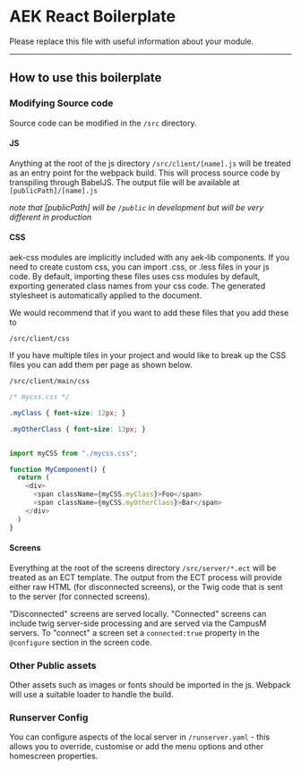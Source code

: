 # AEK React Boilerplate

Please replace this file with useful information about your module.

------------

## How to use this boilerplate

### Modifying Source code

Source code can be modified in the `/src` directory.


#### JS
Anything at the root of the js directory `/src/client/[name].js` will be treated as an entry point for the webpack build. This will process source code by transpiling through BabelJS. The output file will be available at `[publicPath]/[name].js`


_note that [publicPath] will be `/public` in development but will be very different in production_


#### CSS
aek-css modules are implicitly included with any aek-lib components. If you need to create custom css, you can import .css, or .less files in your js code. By default, importing these files uses css modules by default, exporting generated class names from your css code. The generated stylesheet is automatically applied to the document.

We would recommend that if you want to add these files that you add these to

`/src/client/css`

If you have multiple tiles in your project and would like to break up the CSS files you can add them per page as shown below.

`/src/client/main/css`

```CSS
/* mycss.css */

.myClass { font-size: 12px; }

.myOtherClass { font-size: 13px; }

```
``` js

import myCSS from "./mycss.css";

function MyComponent() {
  return (
    <div>
      <span className={myCSS.myClass}>Foo</span>
      <span className={myCSS.myOtherClass}>Bar</span>
    </div>
  )
}
```

#### Screens
Everything at the root of the screens directory `/src/server/*.ect` will be treated as an ECT template. The output from the ECT process will provide either raw HTML (for disconnected screens), or the Twig code that is sent to the server (for connected screens).

"Disconnected" screens are served locally. "Connected" screens can include twig server-side processing and are served via the CampusM servers. To "connect" a screen set a `connected:true` property in the `@configure` section in the screen code.

### Other Public assets
Other assets such as images or fonts should be imported in the js. Webpack will use a suitable loader to handle the build.

### Runserver Config
You can configure aspects of the local server in `/runserver.yaml` - this allows you to override, customise or add the menu options and other homescreen properties.
